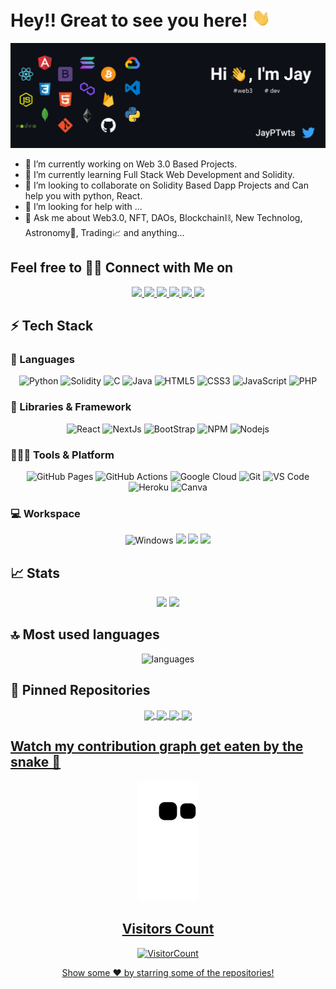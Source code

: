 # Hey!! Great to see you here! <img src="/assets/wave.gif" width="30px">

<!--
**JayP09/JayP09** is a ✨ _special_ ✨ repository because its `README.md` (this file) appears on your GitHub profile.

Here are some ideas to get you started:
-->
<a href=""><img src="/assets/Github Banner.jpg"></a>

- 🔭 I’m currently working on Web 3.0 Based Projects.
- 🌱 I’m currently learning Full Stack Web Development and Solidity.
- 👯 I’m looking to collaborate on Solidity Based Dapp Projects and Can help you with python, React.
- 🤔 I’m looking for help with ...
- 💬 Ask me about Web3.0, NFT, DAOs, Blockchain⛓, New Technolog, Astronomy🔭, Trading📈 and anything...

## Feel free to 🤝🏻 Connect with Me on

<p align="center">
	<a href="https://www.linkedin.com/in/jaypanchal09/">
		<img src="https://img.shields.io/badge/LinkedIn-0077B5?style=for-the-badge&logo=linkedin&logoColor=white" />
	</a>
	<a href="https://twitter.com/JayPTwts">
		<img src="https://img.shields.io/badge/Twitter-1DA1F2?style=for-the-badge&logo=twitter&logoColor=white" />
	</a>
	<a href="https://www.instagram.com/iamjaypanchal_/">
		<img src="https://img.shields.io/badge/Instagram-E4405F?style=for-the-badge&logo=instagram&logoColor=white" />
	</a>
	<a href="https://dev.to/jayp09">
		<img src="https://img.shields.io/badge/dev.to-0A0A0A?style=for-the-badge&logo=devdotto&logoColor=white" />
	</a>
        <a href="mailto:panchalj272@gmail.com">
		<img src="https://img.shields.io/badge/Gmail-D14836?style=for-the-badge&logo=gmail&logoColor=white" />
	</a>
          <a href="https://www.hackerrank.com/panchalj272?hr_r=1">
		<img src="https://img.shields.io/badge/Hackerrank-1BA94C?style=for-the-badge&logo=hackerrank&logoColor=white" />
	</a>
</p>



## ⚡ Tech Stack

### 🚀 Languages

<p align="center">
  <img alt="Python" src="https://img.shields.io/badge/Python-FFD43B?style=for-the-badge&logo=python&logoColor=306998" />
  <img alt="Solidity" src="https://img.shields.io/badge/solidity-323330?style=for-the-badge&logo=solidity&logoColor=F7DF1E" />
  <img alt="C" src="https://img.shields.io/badge/C-00599C?style=for-the-badge&logo=c&logoColor=white" />
  <img alt="Java" src="https://img.shields.io/badge/Java-ED8B00?style=for-the-badge&logo=java&logoColor=white" />
  <img alt="HTML5" src="https://img.shields.io/badge/HTML5-E34F26?style=for-the-badge&logo=html5&logoColor=white" />
  <img alt="CSS3" src="https://img.shields.io/badge/CSS3-1572B6?style=for-the-badge&logo=css3&logoColor=white" />
  <img alt="JavaScript" src="https://img.shields.io/badge/JavaScript-323330?style=for-the-badge&logo=javascript&logoColor=F7DF1E" />
  <img alt="PHP" src="https://img.shields.io/badge/PHP-474A8A?style=for-the-badge&logo=php&logoColor=F7DF1E" />
</p>

### 🧩 Libraries & Framework

<p align="center">
  <img alt="React" src="https://img.shields.io/badge/React-20232A?style=for-the-badge&logo=react&logoColor=61DAFB" />
  <img alt="NextJs" src="https://img.shields.io/badge/NextJs-11232A?style=for-the-badge" />
  <img alt="BootStrap" src="https://img.shields.io/badge/Bootstrap-563D7C?style=for-the-badge&logo=bootstrap&logoColor=white" />
  <img alt="NPM" src="https://img.shields.io/badge/npm-CB3837?style=for-the-badge&logo=npm&logoColor=white" />
  <img alt="Nodejs" src="https://img.shields.io/badge/Node.js-339933?style=for-the-badge&logo=nodedotjs&logoColor=white" />
</p>

### 🧑🏻‍💻 Tools & Platform

<p align="center">
  <img alt="GitHub Pages" src="https://img.shields.io/badge/GitHub_Pages-100000?style=for-the-badge&logo=github&logoColor=white" />
  <img alt="GitHub Actions" src="https://img.shields.io/badge/GitHub_Actions-2088FF?style=for-the-badge&logo=github-actions&logoColor=white" />
  <img alt="Google Cloud" src="https://img.shields.io/badge/Google_Cloud-4285F4?style=for-the-badge&logo=google-cloud&logoColor=white" />
  <img alt="Git" src="https://img.shields.io/badge/Git-F05032?style=for-the-badge&logo=git&logoColor=white" />
  <img alt="VS Code" src="https://img.shields.io/badge/Visual_Studio_Code-0078D4?style=for-the-badge&logo=visual%20studio%20code&logoColor=white" />
  <img alt="Heroku" src="https://img.shields.io/badge/Heroku-430098?style=for-the-badge&logo=heroku&logoColor=white" />
  <img alt="Canva" src="https://img.shields.io/badge/Canva-%2300C4CC.svg?&style=for-the-badge&logo=Canva&logoColor=white" />
</p>

### 💻 Workspace

<p align="center">
  <img alt="Windows" src="https://img.shields.io/badge/Windows-0078D6?style=for-the-badge&logo=windows&logoColor=white" />
  <img src="https://img.shields.io/badge/amd-Ryzen%205%204600H-%23ED1C24.svg?&style=for-the-badge&logo=amd&logoColor=white" /> 
  <img src = "https://img.shields.io/badge/NVIDIA-GTX1650%20Ti-76B900?style=for-the-badge&logo=nvidia&logoColor=white"/> 
  <img src = "https://img.shields.io/badge/Acer-Nitro%205-E2231A?style=for-the-badge&logo=acer&logoColor=white"/>
</p>

## 📈 Stats

<p align="center">
  <img width="48%" src="https://github-readme-stats.vercel.app/api?username=JayP09&show_icons=true&hide_border=true&theme=radical" />
  <img width="48%" src="https://github-readme-streak-stats.herokuapp.com/?user=JayP09&hide_border=true&theme=radical" />
</p>

## 🔝 Most used languages

<p align="center">
  <img alt="languages" src="https://github-readme-stats.vercel.app/api/top-langs/?username=JayP09&layout=compact&hide_border=true&theme=radical" />
</p>

## 📕 Pinned Repositories

<p align="center">
  <a href="https://github.com/JayP09/TragicSimpBot">
    <img align="center" src="https://github-readme-stats.vercel.app/api/pin/?username=JayP09&repo=TragicSimpBot&hide_border=true&theme=radical" />
  <a href="https://github.com/JayP09/instamemexbot">
    <img align="center" src="https://github-readme-stats.vercel.app/api/pin/?username=JayP09&repo=instamemexbot&hide_border=true&theme=radical" />
   <a href="https://github.com/JayP09/simple-defi-app">
    <img align="center" src="https://github-readme-stats.vercel.app/api/pin/?username=JayP09&repo=simple-defi-app&hide_border=true&theme=radical" />
   <a href="https://github.com/JayP09/NFT-Game">
    <img align="center" src="https://github-readme-stats.vercel.app/api/pin/?username=JayP09&repo=NFT-Game&hide_border=true&theme=radical" />
</p>


## Watch my contribution graph get eaten by the snake 🐍

<p align="center">
   <img src="https://github.com/JayP09/JayP09/blob/output/github-contribution-grid-snake.svg" alt="snake">
</p>

<p align="center">
    <h2 align="center">Visitors Count</h2>
    <p align="center">
      <img src="https://profile-counter.glitch.me/{JayP09}/count.svg" alt="VisitorCount">
    </p>
</p>

<p align="center">
   Show some ❤️ by starring some of the repositories!
</p>
